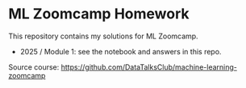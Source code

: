 # ML Zoomcamp Homework

This repository contains my solutions for ML Zoomcamp.

- 2025 / Module 1: see the notebook and answers in this repo.

Source course: https://github.com/DataTalksClub/machine-learning-zoomcamp
